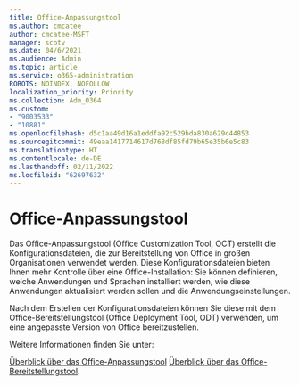 ```yaml
---
title: Office-Anpassungstool
ms.author: cmcatee
author: cmcatee-MSFT
manager: scotv
ms.date: 04/6/2021
ms.audience: Admin
ms.topic: article
ms.service: o365-administration
ROBOTS: NOINDEX, NOFOLLOW
localization_priority: Priority
ms.collection: Adm_O364
ms.custom:
- "9003533"
- "10881"
ms.openlocfilehash: d5c1aa49d16a1eddfa92c529bda830a629c44853
ms.sourcegitcommit: 49eaa1417714617d768df85fd79b65e35b6e5c83
ms.translationtype: HT
ms.contentlocale: de-DE
ms.lasthandoff: 02/11/2022
ms.locfileid: "62697632"
---
```

# <a name="office-customization-tool"></a>Office-Anpassungstool

Das Office-Anpassungstool (Office Customization Tool, OCT) erstellt die Konfigurationsdateien, die zur Bereitstellung von Office in großen Organisationen verwendet werden. Diese Konfigurationsdateien bieten Ihnen mehr Kontrolle über eine Office-Installation: Sie können definieren, welche Anwendungen und Sprachen installiert werden, wie diese Anwendungen aktualisiert werden sollen und die Anwendungseinstellungen. 

Nach dem Erstellen der Konfigurationsdateien können Sie diese mit dem Office-Bereitstellungstool (Office Deployment Tool, ODT) verwenden, um eine angepasste Version von Office bereitzustellen. 

Weitere Informationen finden Sie unter:

[Überblick über das Office-Anpassungstool](https://docs.microsoft.com/deployoffice/overview-of-the-office-customization-tool-for-click-to-run)
[Überblick über das Office-Bereitstellungstool](https://docs.microsoft.com/deployoffice/overview-office-deployment-tool).